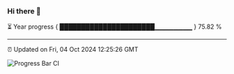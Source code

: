 ### Hi there 👋

⏳ Year progress { ██████████████████████▁▁▁▁▁▁▁▁ } 75.82 %

---

⏰ Updated on Fri, 04 Oct 2024 12:25:26 GMT

![Progress Bar CI](https://github.com/liununu/liununu/workflows/Progress%20Bar%20CI/badge.svg)
